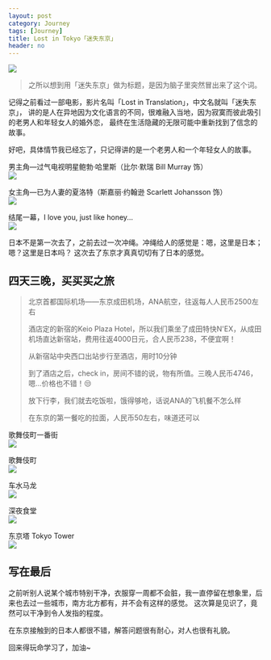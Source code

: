 ```yaml
---
layout: post
category: Journey
tags: [Journey]
title: Lost in Tokyo「迷失东京」
header: no
---
```


<a href="#" data-reveal-id="videoModal">![]({{site.url}}/images/trip_tokyo_night_view4.jpg)</a>

> 之所以想到用「迷失东京」做为标题，是因为脑子里突然冒出来了这个词。

记得之前看过一部电影，影片名叫「Lost in Translation」，中文名就叫「迷失东京」，
讲的是人在异地因为文化语言的不同，很难融入当地，因为寂寞而彼此吸引的老男人和年轻女人的婚外恋，
最终在生活隐藏的无限可能中重新找到了信念的故事。

好吧，具体情节我已经忘了，只记得讲的是一个老男人和一个年轻女人的故事。

男主角—过气电视明星鲍勃·哈里斯（比尔·默瑞 Bill Murray 饰）<br/>
<a href="#" data-reveal-id="videoModal">![]({{site.url}}/images/p2212681619.jpg)</a>

女主角—已为人妻的夏洛特（斯嘉丽·约翰逊 Scarlett Johansson 饰）<br/>
<a href="#" data-reveal-id="videoModal">![]({{site.url}}/images/p2152618469.jpg)</a>

结尾一幕，I love you, just like honey...<br/>
<a href="#" data-reveal-id="videoModal">![]({{site.url}}/images/p492722246.jpg)</a>

日本不是第一次去了，之前去过一次冲绳。冲绳给人的感觉是：嗯，这里是日本；嗯？这里是日本吗？
这次去了东京才真真切切有了日本的感觉。

## 四天三晚，买买买之旅

> 北京首都国际机场——东京成田机场，ANA航空，往返每人人民币2500左右
>
> 酒店定的新宿的Keio Plaza Hotel，所以我们乘坐了成田特快N'EX，从成田机场直达新宿站，费用往返4000日元，合人民币238，不便宜啊！
>
> 从新宿站中央西口出站步行至酒店，用时10分钟
>
> 到了酒店之后，check in，房间不错的说，物有所值。三晚人民币4746，嗯...价格也不错！😒
>
> 放下行李，我们就去吃饭啦，饿得够呛，话说ANA的飞机餐不怎么样
>
> 在东京的第一餐吃的拉面，人民币50左右，味道还可以
>

歌舞伎町一番街<br/>
<a href="#" data-reveal-id="videoModal">![]({{site.url}}/images/trip_tokyo_night_view3.jpg)</a>

歌舞伎町<br/>
<a href="#" data-reveal-id="videoModal">![]({{site.url}}/images/trip_tokyo_night_view2.jpg)</a>

车水马龙<br/>
<a href="#" data-reveal-id="videoModal">![]({{site.url}}/images/trip_tokyo_night_view1.jpg)</a>

深夜食堂<br/>
<a href="#" data-reveal-id="videoModal">![]({{site.url}}/images/trip_tokyo_night_view5.jpg)</a>

东京塔 Tokyo Tower<br/>
<a href="#" data-reveal-id="videoModal">![]({{site.url}}/images/trip_tokyo_tower2.jpg)</a>

## 写在最后

之前听别人说某个城市特别干净，衣服穿一周都不会脏，我一直停留在想象里，后来也去过一些城市，南方北方都有，并不会有这样的感觉。
这次算是见识了，竟然可以干净到令人发指的程度。

在东京接触到的日本人都很不错，解答问题很有耐心，对人也很有礼貌。

回来得玩命学习了，加油~
